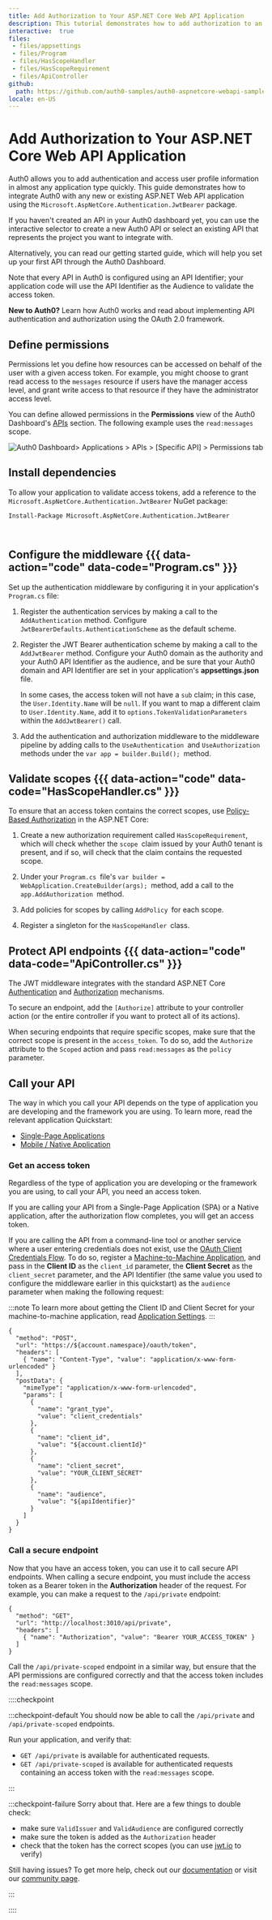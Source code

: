 ```yaml
---
title: Add Authorization to Your ASP.NET Core Web API Application
description: This tutorial demonstrates how to add authorization to an ASP.NET Core Web API application using the standard JWT middleware.
interactive:  true
files:
 - files/appsettings
 - files/Program
 - files/HasScopeHandler
 - files/HasScopeRequirement
 - files/ApiController
github:
  path: https://github.com/auth0-samples/auth0-aspnetcore-webapi-samples/tree/master/Quickstart/01-Authorization
locale: en-US
---
```


# Add Authorization to Your ASP.NET Core Web API Application


<p>Auth0 allows you to add authentication and access user profile information in almost any application type quickly. This guide demonstrates how to integrate Auth0 with any new or existing ASP.NET Web API application using the <code>Microsoft.AspNetCore.Authentication.JwtBearer</code> package.</p><p>If you haven&#39;t created an API in your Auth0 dashboard yet, you can use the interactive selector to create a new Auth0 API or select an existing API that represents the project you want to integrate with.</p><p>Alternatively, you can <a data-contentfulid="450QmC9wuUtjlt8UQzRgPd-en-US">read our getting started guide</a>, which will help you set up your first API through the Auth0 Dashboard.</p><p>Note that every API in Auth0 is configured using an API Identifier; your application code will use the API Identifier as the Audience to validate the access token.</p><p><div class="alert-container" severity="default"><p><b>New to Auth0?</b> Learn <a data-contentfulid="43RIpZkDhzyy40WfzZvz4y-en-US">how Auth0 works</a> and read about <a data-contentfulid="6eZFaxxcNpFYwyEI05AXXA-en-US">implementing API authentication and authorization</a> using the OAuth 2.0 framework.</p></div></p><p></p><p></p>

## Define permissions


<p>Permissions let you define how resources can be accessed on behalf of the user with a given access token. For example, you might choose to grant read access to the <code>messages</code> resource if users have the manager access level, and grant write access to that resource if they have the administrator access level.</p><p>You can define allowed permissions in the <b>Permissions</b> view of the Auth0 Dashboard&#39;s <a href="https://manage.auth0.com/#/apis">APIs</a> section. The following example uses the <code>read:messages</code> scope.</p><img src="//images.ctfassets.net/cdy7uua7fh8z/1s3Yp5zqJiKiSWqbPSezNO/e61793a2822d095666002c3f65c71ac2/configure-permissions.png" alt="Auth0 Dashboard> Applications > APIs > [Specific API] > Permissions tab" /><p></p>

## Install dependencies


<p>To allow your application to validate access tokens, add a reference to the <code>Microsoft.AspNetCore.Authentication.JwtBearer</code> NuGet package:</p><p><pre><code class="language-powershell">Install-Package Microsoft.AspNetCore.Authentication.JwtBearer

</code></pre>

</p>

## Configure the middleware {{{ data-action="code" data-code="Program.cs" }}}


<p>Set up the authentication middleware by configuring it in your application&#39;s <code>Program.cs</code> file:</p><ol><li><p>Register the authentication services by making a call to the <code>AddAuthentication</code> method. Configure <code>JwtBearerDefaults.AuthenticationScheme</code> as the default scheme.</p></li><li><p>Register the JWT Bearer authentication scheme by making a call to the <code>AddJwtBearer</code> method. Configure your Auth0 domain as the authority and your Auth0 API Identifier as the audience, and be sure that your Auth0 domain and API Identifier are set in your application&#39;s <b>appsettings.json</b> file.

<div class="alert-container" severity="default"><p>In some cases, the access token will not have a <code>sub</code> claim; in this case, the <code>User.Identity.Name</code> will be <code>null</code>. If you want to map a different claim to <code>User.Identity.Name</code>, add it to <code>options.TokenValidationParameters</code> within the <code>AddJwtBearer()</code> call.</p></div></p></li><li><p>Add the authentication and authorization middleware to the middleware pipeline by adding calls to the <code>UseAuthentication </code>and <code>UseAuthorization </code>methods under the <code>var app = builder.Build(); </code>method.</p></li></ol><p></p><p></p>

## Validate scopes {{{ data-action="code" data-code="HasScopeHandler.cs" }}}


<p>To ensure that an access token contains the correct scopes, use <a href="https://docs.microsoft.com/en-us/aspnet/core/security/authorization/policies">Policy-Based Authorization</a> in the ASP.NET Core:</p><ol><li><p>Create a new authorization requirement called <code>HasScopeRequirement</code>, which will check whether the <code>scope </code>claim issued by your Auth0 tenant is present, and if so, will check that the claim contains the requested scope.</p></li><li><p>Under your <code>Program.cs </code>file&#39;s <code>var builder = WebApplication.CreateBuilder(args); </code>method, add a call to the <code>app.AddAuthorization </code>method.</p></li><li><p>Add policies for scopes by calling <code>AddPolicy </code>for each scope.</p></li><li><p>Register a singleton for the <code>HasScopeHandler </code>class.</p></li></ol><p></p>

## Protect API endpoints {{{ data-action="code" data-code="ApiController.cs" }}}


<p>The JWT middleware integrates with the standard ASP.NET Core <a href="https://docs.microsoft.com/en-us/aspnet/core/security/authentication/">Authentication</a> and <a href="https://docs.microsoft.com/en-us/aspnet/core/security/authorization/">Authorization</a> mechanisms.</p><p>To secure an endpoint, add the <code>[Authorize]</code> attribute to your controller action (or the entire controller if you want to protect all of its actions).</p><p>When securing endpoints that require specific scopes, make sure that the correct scope is present in the <code>access_token</code>. To do so, add the <code>Authorize</code> attribute to the <code>Scoped</code> action and pass <code>read:messages</code> as the <code>policy</code> parameter.</p>

## Call your API

The way in which you call your API depends on the type of application you are developing and the framework you are using. To learn more, read the relevant application Quickstart:

* <a href="/quickstart/spa" target="_blank" rel="noreferrer">Single-Page Applications</a>
* <a href="/quickstart/native" target="_blank" rel="noreferrer">Mobile / Native Application</a>

### Get an access token

Regardless of the type of application you are developing or the framework you are using, to call your API, you need an access token.

If you are calling your API from a Single-Page Application (SPA) or a Native application, after the authorization flow completes, you will get an access token.

If you are calling the API from a command-line tool or another service where a user entering credentials does not exist, use the <a href="/api/authentication#client-credentials" target="_blank" rel="noreferrer">OAuth Client Credentials Flow</a>. To do so, register a <a href="${manage_url}/#/applications" target="_blank" rel="noreferrer">Machine-to-Machine Application</a>, and pass in the **Client ID** as the `client_id` parameter, the **Client Secret** as the `client_secret` parameter, and the API Identifier (the same value you used to configure the middleware earlier in this quickstart) as the `audience` parameter when making the following request:

:::note
To learn more about getting the Client ID and Client Secret for your machine-to-machine application, read <a href="/get-started/dashboard/application-settings" target="_blank" rel="noreferrer">Application Settings</a>.
:::

```har
{
  "method": "POST",
  "url": "https://${account.namespace}/oauth/token",
  "headers": [
    { "name": "Content-Type", "value": "application/x-www-form-urlencoded" }
  ],
  "postData": {
    "mimeType": "application/x-www-form-urlencoded",
    "params": [
      {
        "name": "grant_type",
        "value": "client_credentials"
      },
      {
        "name": "client_id",
        "value": "${account.clientId}"
      },
      {
        "name": "client_secret",
        "value": "YOUR_CLIENT_SECRET"
      },
      {
        "name": "audience",
        "value": "${apiIdentifier}"
      }
    ]
  }
}
```

### Call a secure endpoint

Now that you have an access token, you can use it to call secure API endpoints. When calling a secure endpoint, you must include the access token as a Bearer token in the **Authorization** header of the request. For example, you can make a request to the `/api/private` endpoint: 

```har
{
  "method": "GET",
  "url": "http://localhost:3010/api/private",
  "headers": [
    { "name": "Authorization", "value": "Bearer YOUR_ACCESS_TOKEN" }
  ]
}
```

Call the `/api/private-scoped` endpoint in a similar way, but ensure that the API permissions are configured correctly and that the access token includes the `read:messages` scope.

::::checkpoint

:::checkpoint-default
You should now be able to call the `/api/private` and `/api/private-scoped` endpoints. 

Run your application, and verify that:

- `GET /api/private` is available for authenticated requests.
- `GET /api/private-scoped` is available for authenticated requests containing an access token with the `read:messages` scope.

:::

:::checkpoint-failure
Sorry about that. Here are a few things to double check:

- make sure `ValidIssuer` and `ValidAudience` are configured correctly
- make sure the token is added as the `Authorization` header
- check that the token has the correct scopes (you can use <a href="https://jwt.io/" target="_blank" rel="noreferrer">jwt.io</a> to verify)

Still having issues? To get more help, check out our <a href="https://auth0.com/docs" target="_blank" rel="noreferrer">documentation</a> or visit our <a href="https://community.auth0.com" target="_blank" rel="noreferrer">community page</a>.

:::

::::
